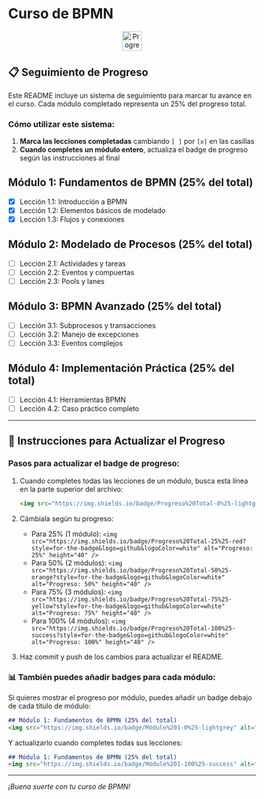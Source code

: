 
# Curso de BPMN

<div align="center">
  <img src="https://img.shields.io/badge/Progreso%20Total-25%25-lightgrey?style=for-the-badge&logo=github&logoColor=white" alt="Progreso: 25%" height="40" />
</div>

## 📋 Seguimiento de Progreso

Este README incluye un sistema de seguimiento para marcar tu avance en el curso. Cada módulo completado representa un 25% del progreso total.

### Cómo utilizar este sistema:

1. **Marca las lecciones completadas** cambiando `[ ]` por `[x]` en las casillas
2. **Cuando completes un módulo entero**, actualiza el badge de progreso según las instrucciones al final

## Módulo 1: Fundamentos de BPMN (25% del total)
- [x] Lección 1.1: Introducción a BPMN
- [x] Lección 1.2: Elementos básicos de modelado
- [x] Lección 1.3: Flujos y conexiones

## Módulo 2: Modelado de Procesos (25% del total)
- [ ] Lección 2.1: Actividades y tareas
- [ ] Lección 2.2: Eventos y compuertas
- [ ] Lección 2.3: Pools y lanes

## Módulo 3: BPMN Avanzado (25% del total)
- [ ] Lección 3.1: Subprocesos y transacciones
- [ ] Lección 3.2: Manejo de excepciones
- [ ] Lección 3.3: Eventos complejos

## Módulo 4: Implementación Práctica (25% del total)
- [ ] Lección 4.1: Herramientas BPMN
- [ ] Lección 4.2: Caso práctico completo

---

## 🔄 Instrucciones para Actualizar el Progreso

### Pasos para actualizar el badge de progreso:

1. Cuando completes todas las lecciones de un módulo, busca esta línea en la parte superior del archivo:
   ```markdown
   <img src="https://img.shields.io/badge/Progreso%20Total-0%25-lightgrey?style=for-the-badge&logo=github&logoColor=white" alt="Progreso: 0%" height="40" />
   ```

2. Cámbiala según tu progreso:
   - Para 25% (1 módulo): `<img src="https://img.shields.io/badge/Progreso%20Total-25%25-red?style=for-the-badge&logo=github&logoColor=white" alt="Progreso: 25%" height="40" />`
   - Para 50% (2 módulos): `<img src="https://img.shields.io/badge/Progreso%20Total-50%25-orange?style=for-the-badge&logo=github&logoColor=white" alt="Progreso: 50%" height="40" />`
   - Para 75% (3 módulos): `<img src="https://img.shields.io/badge/Progreso%20Total-75%25-yellow?style=for-the-badge&logo=github&logoColor=white" alt="Progreso: 75%" height="40" />`
   - Para 100% (4 módulos): `<img src="https://img.shields.io/badge/Progreso%20Total-100%25-success?style=for-the-badge&logo=github&logoColor=white" alt="Progreso: 100%" height="40" />`

3. Haz commit y push de los cambios para actualizar el README.

### 📊 También puedes añadir badges para cada módulo:

Si quieres mostrar el progreso por módulo, puedes añadir un badge debajo de cada título de módulo:

```markdown
## Módulo 1: Fundamentos de BPMN (25% del total)
<img src="https://img.shields.io/badge/Módulo%201-0%25-lightgrey" alt="Módulo 1: 0%" />
```

Y actualizarlo cuando completes todas sus lecciones:
```markdown
## Módulo 1: Fundamentos de BPMN (25% del total)
<img src="https://img.shields.io/badge/Módulo%201-100%25-success" alt="Módulo 1: 100%" />
```

---

_¡Buena suerte con tu curso de BPMN!_
